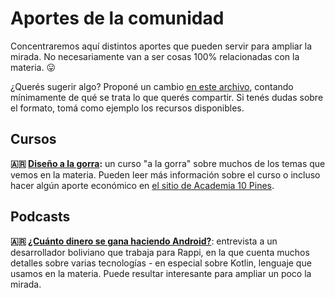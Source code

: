 # Aportes de la comunidad

Concentraremos aquí distintos aportes que pueden servir para ampliar la mirada. No necesariamente van a ser cosas 100% relacionadas con la materia. :stuck_out_tongue:

¿Querés sugerir algo? Proponé un cambio [en este archivo](https://github.com/obj2-unahur/obj2-unahur.github.io/blob/master/comunidad.md), contando mínimamente de qué se trata lo que querés compartir. Si tenés dudas sobre el formato, tomá como ejemplo los recursos disponibles.

## Cursos

**:argentina: [Diseño a la gorra](https://www.youtube.com/playlist?list=PLyNJKv7Su8sQD6pIoc4jfc1lLFnl3Qz-X):** un curso "a la gorra" sobre muchos de los temas que vemos en la materia. Pueden leer más información sobre el curso o incluso hacer algún aporte económico en [el sitio de Academia 10 Pines](https://academia.10pines.com/disenio_a_la_gorra).

## Podcasts

**:argentina: [¿Cuánto dinero se gana haciendo Android?](https://devrock-podcast.pinecast.co/episode/004d153d15ac41af/cu-nto-dinero-se-gana-haciendo-android-)**: entrevista a un desarrollador boliviano que trabaja para Rappi, en la que cuenta muchos detalles sobre varias tecnologías - en especial sobre Kotlin, lenguaje que usamos en la materia. Puede resultar interesante para ampliar un poco la mirada.
